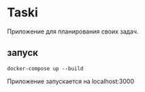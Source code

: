# Taski
Приложение для планирования своих задач.

## запуск
```
docker-compose up --build
```

Приложение запускается на localhost:3000
